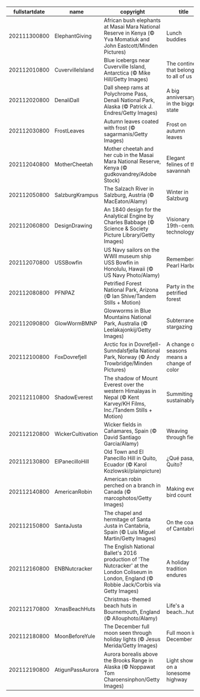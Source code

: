 |fullstartdate|name|copyright|title|image|
|--|--|--|--|--|
202111300800|ElephantGiving|African bush elephants at Masai Mara National Reserve in Kenya (© Yva Momatiuk and John Eastcott/Minden Pictures)|Lunch buddies|![](/en-US/2021/12/202111300800ElephantGiving.jpg)|
202112010800|CuvervilleIsland|Blue icebergs near Cuverville Island, Antarctica (© Mike Hill/Getty Images)|The continent that belongs to all of us|![](/en-US/2021/12/202112010800CuvervilleIsland.jpg)|
202112020800|DenaliDall|Dall sheep rams at Polychrome Pass, Denali National Park, Alaska (© Patrick J. Endres/Getty Images)|A big anniversary in the biggest state|![](/en-US/2021/12/202112020800DenaliDall.jpg)|
202112030800|FrostLeaves|Autumn leaves coated with frost (© sagarmanis/Getty Images)|Frost on autumn leaves|![](/en-US/2021/12/202112030800FrostLeaves.jpg)|
202112040800|MotherCheetah|Mother cheetah and her cub in the Masai Mara National Reserve, Kenya (© gudkovandrey/Adobe Stock)|Elegant felines of the savannah|![](/en-US/2021/12/202112040800MotherCheetah.jpg)|
202112050800|SalzburgKrampus|The Salzach River in Salzburg, Austria (© MacEaton/Alamy)|Winter in Salzburg|![](/en-US/2021/12/202112050800SalzburgKrampus.jpg)|
202112060800|DesignDrawing|An 1840 design for the Analytical Engine by Charles Babbage (© Science & Society Picture Library/Getty Images)|Visionary 19th-century technology|![](/en-US/2021/12/202112060800DesignDrawing.jpg)|
202112070800|USSBowfin|US Navy sailors on the WWII museum ship USS Bowfin in Honolulu, Hawaii (© US Navy Photo/Alamy)|Remembering Pearl Harbor|![](/en-US/2021/12/202112070800USSBowfin.jpg)|
202112080800|PFNPAZ|Petrified Forest National Park, Arizona (© Ian Shive/Tandem Stills + Motion)|Party in the petrified forest|![](/en-US/2021/12/202112080800PFNPAZ.jpg)|
202112090800|GlowWormBMNP|Glowworms in Blue Mountains National Park, Australia (© Leelakajonkij/Getty Images)|Subterranean stargazing|![](/en-US/2021/12/202112090800GlowWormBMNP.jpg)|
202112100800|FoxDovrefjell|Arctic fox in Dovrefjell-Sunndalsfjella National Park, Norway (© Andy Trowbridge/Minden Pictures)|A change of seasons means a change of color|![](/en-US/2021/12/202112100800FoxDovrefjell.jpg)|
202112110800|ShadowEverest|The shadow of Mount Everest over the western Himalayas in Nepal (© Kent Karvey/KH Films, Inc./Tandem Stills + Motion)|Summiting sustainably|![](/en-US/2021/12/202112110800ShadowEverest.jpg)|
202112120800|WickerCultivation|Wicker fields in Cañamares, Spain (© David Santiago Garcia/Alamy)|Weaving through fields|![](/en-US/2021/12/202112120800WickerCultivation.jpg)|
202112130800|ElPanecilloHill|Old Town and El Panecillo Hill in Quito, Ecuador (© Karol Kozlowski/plainpicture)|¿Qué pasa, Quito?|![](/en-US/2021/12/202112130800ElPanecilloHill.jpg)|
202112140800|AmericanRobin|American robin perched on a branch in Canada (© marcophotos/Getty Images)|Making every bird count|![](/en-US/2021/12/202112140800AmericanRobin.jpg)|
202112150800|SantaJusta|The chapel and hermitage of Santa Justa in Cantabria, Spain (© Luis Miguel Martin/Getty Images)|On the coast of Cantabria|![](/en-US/2021/12/202112150800SantaJusta.jpg)|
202112160800|ENBNutcracker|The English National Ballet's 2016 production of 'The Nutcracker' at the London Coliseum in London, England (© Robbie Jack/Corbis via Getty Images)|A holiday tradition endures|![](/en-US/2021/12/202112160800ENBNutcracker.jpg)|
202112170800|XmasBeachHuts|Christmas-themed beach huts in Bournemouth, England (© Allouphoto/Alamy)|Life's a beach...hut|![](/en-US/2021/12/202112170800XmasBeachHuts.jpg)|
202112180800|MoonBeforeYule|The December full moon seen through holiday lights (© Jesus Merida/Getty Images)|Full moon in December|![](/en-US/2021/12/202112180800MoonBeforeYule.jpg)|
202112190800|AtigunPassAurora|Aurora borealis above the Brooks Range in Alaska (© Noppawat Tom Charoensinphon/Getty Images)|Light show on a lonesome highway|![](/en-US/2021/12/202112190800AtigunPassAurora.jpg)|
